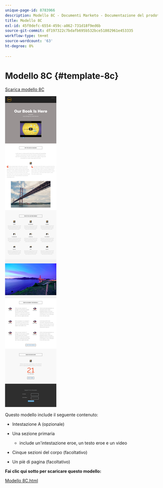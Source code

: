 ```yaml
---
unique-page-id: 8783966
description: Modello 8C - Documenti Marketo - Documentazione del prodotto
title: Modello 8C
exl-id: 45f0defc-6554-459c-a862-731d18f9ed6b
source-git-commit: df197322c7bdafb695b532bce51802961e453335
workflow-type: tm+mt
source-wordcount: '63'
ht-degree: 0%

---
```


# Modello 8C {#template-8c}

[Scarica modello 8C](https://experienceleague.adobe.com/landing/marketo/lp-templates/template-8c.html)

![](assets/image2015-7-29-14-3a12-3a24.png)

Questo modello include il seguente contenuto:

* Intestazione A (opzionale)
* Una sezione primaria

   * include un&#39;intestazione eroe, un testo eroe e un video

* Cinque sezioni del corpo (facoltativo)
* Un piè di pagina (facoltativo)

**Fai clic qui sotto per scaricare questo modello:**

[Modello 8C.html](https://experienceleague.adobe.com/landing/marketo/lp-templates/template-8c.html)
